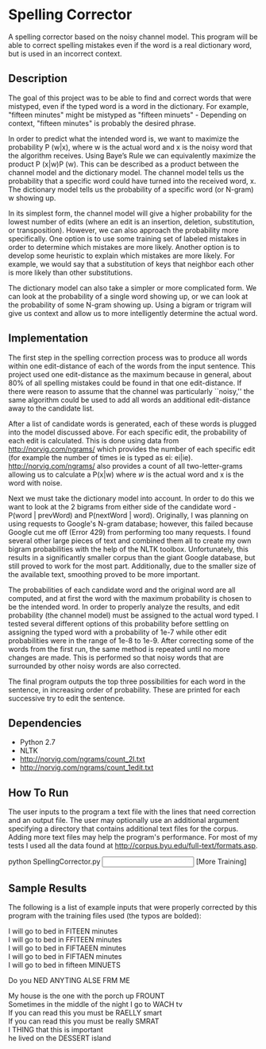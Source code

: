 Spelling Corrector
==================

A spelling corrector based on the noisy channel model.  This program will be able to correct spelling mistakes even if the word is a real dictionary word, but is used in an incorrect context.

## Description ##

The goal of this project was to be able to find and correct words that were mistyped, even if the typed word is a word in the dictionary.  For example, "fifteen minutes" might be mistyped as "fifteen minuets" - Depending on context, "fifteen minutes" is probably the desired phrase.

In order to predict what the intended word is, we want to maximize the probability P (w|x), where w is the actual word and x is the noisy word that the algorithm receives. Using Baye’s Rule we can equivalently maximize the product P (x|w)P (w).  This can be described as a product between the channel model and the dictionary model.  The channel model tells us the probability that a specific word could have turned into the received word, x. The dictionary model tells us the probability of a specific word (or N-gram) w showing up.

In its simplest form, the channel model will give a higher probability for the lowest number of edits (where an edit is an insertion, deletion, substitution, or transposition). However, we can also approach the probability more specifically. One option is to use some training set of labeled mistakes in order to determine which mistakes are more likely. Another option is to develop some heuristic to explain which mistakes are more likely. For example, we would say that a substitution of keys that neighbor each other is more likely than other substitutions.

The dictionary model can also take a simpler or more complicated form. We can look at the probability of a single word showing up, or we can look at the probability of some N-gram showing up. Using a bigram or trigram will give us context and allow us to more intelligently determine the actual word.

## Implementation ##

The first step in the spelling correction process was to produce all words within one edit-distance of each of the words from the input sentence.  This project used one edit-distance as the maximum because in general, about 80\% of all spelling mistakes could be found in that one edit-distance.  If there were reason to assume that the channel was particularly ``noisy,'' the same algorithm could be used to add all words an additional edit-distance away to the candidate list.

After a list of candidate words is generated, each of these words is plugged into the model discussed above.  For each specific edit, the probability of each edit is calculated.  This is done using data from http://norvig.com/ngrams/ which provides the number of each specific edit (for example the number of times ie is typed as ei: ei|ie).  http://norvig.com/ngrams/ also provides a count of all two-letter-grams allowing us to calculate a P(x|w) where $w$ is the actual word and x is the word with noise.

Next we must take the dictionary model into account.  In order to do this we want to look at the 2 bigrams from either side of the candidate word - P(word | prevWord) and P(nextWord | word).  Originally, I was planning on using requests to Google's N-gram database; however, this failed because Google cut me off (Error 429) from performing too many requests.  I found several other large pieces of text and combined them all to create my own bigram probabilities with the help of the NLTK toolbox.  Unfortunately, this results in a significantly smaller corpus than the giant Google database, but still proved to work for the most part.  Additionally, due to the smaller size of the available text, smoothing proved to be more important.

The probabilities of each candidate word and the original word are all computed, and at first the word with the maximum probability is chosen to be the intended word.  In order to properly analyze the results, and edit probability (the channel model) must be assigned to the actual word typed.  I tested several different options of this probability before settling on assigning the typed word with a probability of 1e-7 while other edit probabilities were in the range of 1e-8 to 1e-9.  After correcting some of the words from the first run, the same method is repeated until no more changes are made.  This is performed so that noisy words that are surrounded by other noisy words are also corrected.

The final program outputs the top three possibilities for each word in the sentence, in increasing order of probability.  These are printed for each successive try to edit the sentence. 

## Dependencies ##

* Python 2.7
* NLTK
* http://norvig.com/ngrams/count_2l.txt
* http://norvig.com/ngrams/count_1edit.txt

## How To Run ##

The user inputs to the program a text file with the lines that need correction and an output file.  The user may optionally use an additional argument specifying a directory that contains additional text files for the corpus. Adding more text files may help the program's performance.  For most of my tests I used all the data found at http://corpus.byu.edu/full-text/formats.asp.

python SpellingCorrector.py <Input> <Output> [More Training]

## Sample Results ##

The following is a list of example inputs that were properly corrected by this program with the training files used (the typos are bolded):

I will go to bed in FITEEN minutes  
I will go to bed in FFITEEN minutes  
I will go to bed in FIFTAEEN minutes  
I will go to bed in FIFTAEN minutes  
I will go to bed in fifteen MINUETS  

Do you NED ANYTING ALSE FRM ME

My house is the one with the porch up FROUNT  
Sometimes in the middle of the night I go to WACH tv  
If you can read this you must be RAELLY smart  
If you can read this you must be really SMRAT  
I THING that this is important  
he lived on the DESSERT island  
